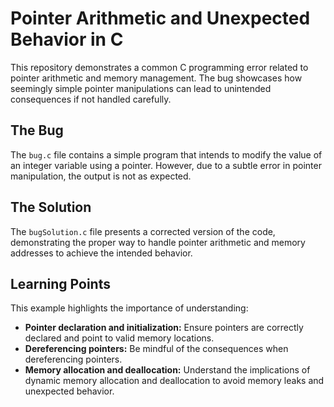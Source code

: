 # Pointer Arithmetic and Unexpected Behavior in C

This repository demonstrates a common C programming error related to pointer arithmetic and memory management. The bug showcases how seemingly simple pointer manipulations can lead to unintended consequences if not handled carefully.

## The Bug

The `bug.c` file contains a simple program that intends to modify the value of an integer variable using a pointer. However, due to a subtle error in pointer manipulation, the output is not as expected.

## The Solution

The `bugSolution.c` file presents a corrected version of the code, demonstrating the proper way to handle pointer arithmetic and memory addresses to achieve the intended behavior.

## Learning Points

This example highlights the importance of understanding:

* **Pointer declaration and initialization:** Ensure pointers are correctly declared and point to valid memory locations.
* **Dereferencing pointers:** Be mindful of the consequences when dereferencing pointers.
* **Memory allocation and deallocation:** Understand the implications of dynamic memory allocation and deallocation to avoid memory leaks and unexpected behavior.